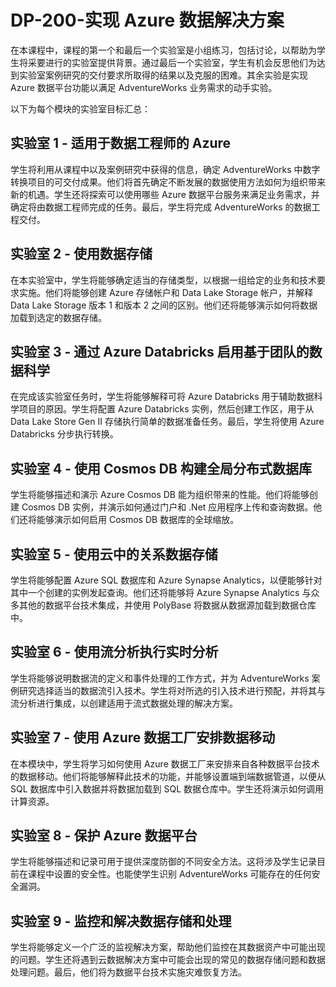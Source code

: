 ﻿# DP-200-实现 Azure 数据解决方案

 在本课程中，课程的第一个和最后一个实验室是小组练习，包括讨论，以帮助为学生将采要进行的实验室提供背景。通过最后一个实验室，学生有机会反思他们为达到实验室案例研究的交付要求所取得的结果以及克服的困难。其余实验是实现 Azure 数据平台功能以满足 AdventureWorks 业务需求的动手实验。

以下为每个模块的实验室目标汇总：

## 实验室 1 - 适用于数据工程师的 Azure

学生将利用从课程中以及案例研究中获得的信息，确定 AdventureWorks 中数字转换项目的可交付成果。他们将首先确定不断发展的数据使用方法如何为组织带来新的机遇。学生还将探索可以使用哪些 Azure 数据平台服务来满足业务需求，并确定将由数据工程师完成的任务。最后，学生将完成 AdventureWorks 的数据工程交付。

## 实验室 2 - 使用数据存储

在本实验室中，学生将能够确定适当的存储类型，以根据一组给定的业务和技术要求实施。他们将能够创建 Azure 存储帐户和 Data Lake Storage 帐户，并解释 Data Lake Storage 版本 1 和版本 2 之间的区别。他们还将能够演示如何将数据加载到选定的数据存储。

## 实验室 3 - 通过 Azure Databricks 启用基于团队的数据科学

在完成该实验室任务时，学生将能够解释可将 Azure Databricks 用于辅助数据科学项目的原因。学生将配置 Azure Databricks 实例，然后创建工作区，用于从 Data Lake Store Gen II 存储执行简单的数据准备任务。最后，学生将使用 Azure Databricks 分步执行转换。

## 实验室 4 - 使用 Cosmos DB 构建全局分布式数据库

学生将能够描述和演示 Azure Cosmos DB 能为组织带来的性能。他们将能够创建 Cosmos DB 实例，并演示如何通过门户和 .Net 应用程序上传和查询数据。他们还将能够演示如何启用 Cosmos DB 数据库的全球缩放。

## 实验室 5 - 使用云中的关系数据存储

学生将能够配置 Azure SQL 数据库和 Azure Synapse Analytics，以便能够针对其中一个创建的实例发起查询。他们还将能够将 Azure Synapse Analytics 与众多其他的数据平台技术集成，并使用 PolyBase 将数据从数据源加载到数据仓库中。

## 实验室 6 - 使用流分析执行实时分析

学生将能够说明数据流的定义和事件处理的工作方式，并为 AdventureWorks 案例研究选择适当的数据流引入技术。学生将对所选的引入技术进行预配，并将其与流分析进行集成，以创建适用于流式数据处理的解决方案。

## 实验室 7  - 使用 Azure 数据工厂安排数据移动

在本模块中，学生将学习如何使用 Azure 数据工厂来安排来自各种数据平台技术的数据移动。他们将能够解释此技术的功能，并能够设置端到端数据管道，以便从 SQL 数据库中引入数据并将数据加载到 SQL 数据仓库中。学生还将演示如何调用计算资源。

## 实验室 8  - 保护 Azure 数据平台

学生将能够描述和记录可用于提供深度防御的不同安全方法。这将涉及学生记录目前在课程中设置的安全性。也能使学生识别 AdventureWorks 可能存在的任何安全漏洞。

## 实验室 9  - 监控和解决数据存储和处理

学生将能够定义一个广泛的监视解决方案，帮助他们监控在其数据资产中可能出现的问题。学生还将遇到云数据解决方案中可能会出现的常见的数据存储问题和数据处理问题。最后，他们将为数据平台技术实施灾难恢复方法。